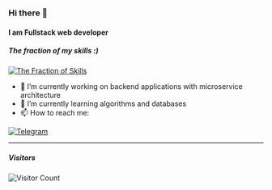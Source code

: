 ### Hi there 👋
#### I am Fullstack web developer
##### The fraction of my skills :)
[![The Fraction of Skills](https://skillicons.dev/icons?i=html,css,sass,bootstrap,py,flask,django,js,ts,react,redux,nodejs,express,electron,bash,bitbucket,github,git,jquery,linux,debian,ubuntu,mongodb,rabbitmq,redis,obsidian,postman,md,vim,vscode)](https://skillicons.dev)

- 🔭 I’m currently working on backend applications with microservice architecture
- 🌱 I’m currently learning algorithms and databases
- 📫 How to reach me:

[![Telegram](https://img.shields.io/badge/Telegram-2CA5E0?style=for-the-badge&logo=telegram&logoColor=white)](https://t.me/alexander_pershin_dev)

---

##### Visitors
![Visitor Count](https://profile-counter.glitch.me/AlexanderPershin/count.svg)
